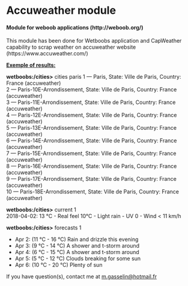<h1> Accuweather module </h1>
<h4> Module for weboob applications (http://weboob.org/)</h4>
This module has been done for Wetboobs application and CapWeather capability to scrap weather on accuweather website (https://www.accuweather.com/)

<U><b>Exemple of results:</b></U>

<b>wetboobs:/cities></b> cities paris
 1 — Paris, State: Ville de Paris, Country: France (accuweather)<br>
 2 — Paris-10E-Arrondissement, State: Ville de Paris, Country: France (accuweather)<br>
 3 — Paris-11E-Arrondissement, State: Ville de Paris, Country: France (accuweather)<br>
 4 — Paris-12E-Arrondissement, State: Ville de Paris, Country: France (accuweather)<br>
 5 — Paris-13E-Arrondissement, State: Ville de Paris, Country: France (accuweather)<br>
 6 — Paris-14E-Arrondissement, State: Ville de Paris, Country: France (accuweather)<br>
 7 — Paris-15E-Arrondissement, State: Ville de Paris, Country: France (accuweather)<br>
 8 — Paris-16E-Arrondissement, State: Ville de Paris, Country: France (accuweather)<br>
 9 — Paris-17E-Arrondissement, State: Ville de Paris, Country: France (accuweather)<br>
10 — Paris-18E-Arrondissement, State: Ville de Paris, Country: France (accuweather)

<b>wetboobs:/cities></b> current 1<br>
2018-04-02: 13 °C - Real feel 10°C - Light rain - UV 0 - Wind < 11 km/h


<b>wetboobs:/cities></b> forecasts 1
* Apr 2:          (11 °C - 16 °C) Rain and drizzle this evening
* Apr 3:          (9 °C - 14 °C) A shower and t-storm around
* Apr 4:          (6 °C - 15 °C) A shower and t-storm around
* Apr 5:          (5 °C - 12 °C) Clouds breaking for some sun
* Apr 6:          (10 °C - 20 °C) Plenty of sun


If you have question(s), contact me at m.gasselin@hotmail.fr
